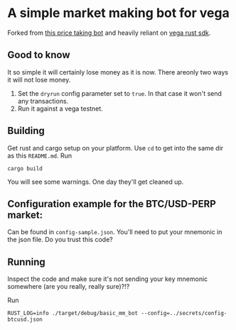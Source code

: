 # A simple market making bot for vega 

Forked from [this price taking bot](https://github.com/jeremyletang/niceish_price_bot) and heavily reliant on [vega rust sdk](https://github.com/jeremyletang/vega-rust-sdk).

## Good to know

It so simple it will certainly lose money as it is now. 
There areonly two ways it will not lose money. 
1. Set the `dryrun` config parameter set to `true`. In that case it won't send any transactions. 
1. Run it against a vega testnet.

## Building 

Get rust and cargo setup on your platform. 
Use `cd` to get into the same dir as this `README.md`. 
Run
```
cargo build
```
You will see some warnings. One day they'll get cleaned up. 

## Configuration example for the BTC/USD-PERP market:

Can be found in `config-sample.json`. You'll need to put your mnemonic in the json file. Do you trust this code? 

## Running 

Inspect the code and make sure it's not sending your key mnemonic somewhere (are you really, really sure)?!?  

Run
```
RUST_LOG=info ./target/debug/basic_mm_bot --config=../secrets/config-btcusd.json 
```
